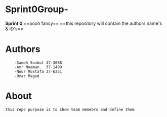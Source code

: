 # Sprint0Group-

 **Sprint 0**
          ==oooh fancy==                                 ==this repository will contain  the authors name's & ID's== 

   # Authors
        -Sameh Sonbol 37-3088
        -Amr Noaman   37-1499
        -Nour Mostafa 37-6251
        -Omar Maged
# About
    this repo purpose is to show team memebrs and define them 
    
    
